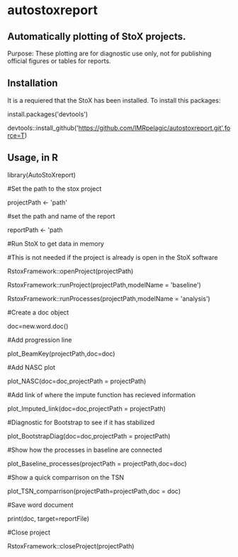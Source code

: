 # autostoxreport


## Automatically plotting of StoX projects. 
Purpose: These plotting are for diagnostic use only, not for publishing official figures or tables for reports. 

## Installation
It is a requiered that the StoX has been installed. 
To install this packages: 

install.packages('devtools')

devtools::install_github('https://github.com/IMRpelagic/autostoxreport.git',force=T)


## Usage, in R

library(AutoStoXreport) 


#Set the path to the stox project

projectPath <- 'path'


#set the path and name of the report

reportPath <- 'path



#Run StoX to get data in memory

#This is not needed if the project is already is open in the StoX software

RstoxFramework::openProject(projectPath)

RstoxFramework::runProject(projectPath,modelName = 'baseline')

RstoxFramework::runProcesses(projectPath,modelName = 'analysis')



#Create a doc object

doc=new.word.doc()


  
  #Add progression line
  
  plot_BeamKey(projectPath,doc=doc)
  
  
  #Add NASC plot
  
  plot_NASC(doc=doc,projectPath = projectPath)
  
  
  #Add link of where the impute function has recieved information
  
  plot_Imputed_link(doc=doc,projectPath = projectPath)
  
  
  #Diagnostic for Bootstrap to see if it has stabilized
  
  plot_BootstrapDiag(doc=doc,projectPath = projectPath)
  
  
  #Show how the processes in baseline are connected
  
  plot_Baseline_processes(projectPath = projectPath,doc=doc)
  
  
  #Show a quick comparrison on the TSN
  
  plot_TSN_comparrison(projectPath=projectPath,doc = doc)
  
  
  #Save word document
  
  print(doc, target=reportFile)
  
  
  #Close project
  
  RstoxFramework::closeProject(projectPath)

